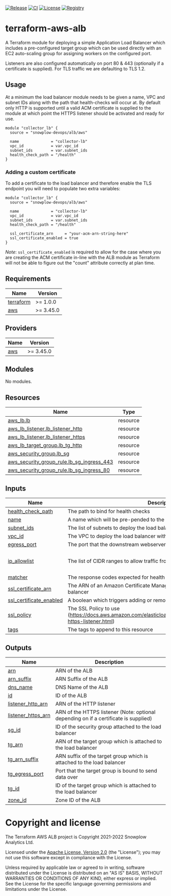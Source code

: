 [![Release][release-image]][release] [![CI][ci-image]][ci] [![License][license-image]][license] [![Registry][registry-image]][registry]

# terraform-aws-alb

A Terraform module for deploying a simple Application Load Balancer which includes a pre-configured target group which can be used directly with an EC2 auto-scaling group for assigning workers on the configured port.

Listeners are also configured automatically on port 80 & 443 (optionally if a certificate is supplied).  For TLS traffic we are defaulting to TLS 1.2.

## Usage

At a minimum the load balancer module needs to be given a name, VPC and subnet IDs along with the path that health-checks will occur at.  By default only HTTP is supported until a valid ACM certificate is supplied to the module at which point the HTTPS listener should be activated and ready for use.

```hcl
module "collector_lb" {
  source = "snowplow-devops/alb/aws"

  name              = "collector-lb"
  vpc_id            = var.vpc_id
  subnet_ids        = var.subnet_ids
  health_check_path = "/health"
}
```

### Adding a custom certificate

To add a certificate to the load balancer and therefore enable the TLS endpoint you will need to populate two extra variables:

```hcl
module "collector_lb" {
  source = "snowplow-devops/alb/aws"

  name              = "collector-lb"
  vpc_id            = var.vpc_id
  subnet_ids        = var.subnet_ids
  health_check_path = "/health"

  ssl_certificate_arn     = "your-acm-arn-string-here"
  ssl_certificate_enabled = true
}
```

_Note_: `ssl_certificate_enabled` is required to allow for the case where you are creating the ACM certificate in-line with the ALB module as Terraform will not be able to figure out the "count" attribute correctly at plan time.

## Requirements

| Name | Version |
|------|---------|
| <a name="requirement_terraform"></a> [terraform](#requirement\_terraform) | >= 1.0.0 |
| <a name="requirement_aws"></a> [aws](#requirement\_aws) | >= 3.45.0 |

## Providers

| Name | Version |
|------|---------|
| <a name="provider_aws"></a> [aws](#provider\_aws) | >= 3.45.0 |

## Modules

No modules.

## Resources

| Name | Type |
|------|------|
| [aws_lb.lb](https://registry.terraform.io/providers/hashicorp/aws/latest/docs/resources/lb) | resource |
| [aws_lb_listener.lb_listener_http](https://registry.terraform.io/providers/hashicorp/aws/latest/docs/resources/lb_listener) | resource |
| [aws_lb_listener.lb_listener_https](https://registry.terraform.io/providers/hashicorp/aws/latest/docs/resources/lb_listener) | resource |
| [aws_lb_target_group.lb_tg_http](https://registry.terraform.io/providers/hashicorp/aws/latest/docs/resources/lb_target_group) | resource |
| [aws_security_group.lb_sg](https://registry.terraform.io/providers/hashicorp/aws/latest/docs/resources/security_group) | resource |
| [aws_security_group_rule.lb_sg_ingress_443](https://registry.terraform.io/providers/hashicorp/aws/latest/docs/resources/security_group_rule) | resource |
| [aws_security_group_rule.lb_sg_ingress_80](https://registry.terraform.io/providers/hashicorp/aws/latest/docs/resources/security_group_rule) | resource |

## Inputs

| Name | Description | Type | Default | Required |
|------|-------------|------|---------|:--------:|
| <a name="input_health_check_path"></a> [health\_check\_path](#input\_health\_check\_path) | The path to bind for health checks | `string` | n/a | yes |
| <a name="input_name"></a> [name](#input\_name) | A name which will be pre-pended to the resources created | `string` | n/a | yes |
| <a name="input_subnet_ids"></a> [subnet\_ids](#input\_subnet\_ids) | The list of subnets to deploy the load balancer across | `list(string)` | n/a | yes |
| <a name="input_vpc_id"></a> [vpc\_id](#input\_vpc\_id) | The VPC to deploy the load balancer within | `string` | n/a | yes |
| <a name="input_egress_port"></a> [egress\_port](#input\_egress\_port) | The port that the downstream webserver exposes over HTTP | `number` | `8080` | no |
| <a name="input_ip_allowlist"></a> [ip\_allowlist](#input\_ip\_allowlist) | The list of CIDR ranges to allow traffic from | `list(any)` | <pre>[<br>  "0.0.0.0/0"<br>]</pre> | no |
| <a name="input_matcher"></a> [matcher](#input\_matcher) | The response codes expected for health checks | `string` | `"200-399"` | no |
| <a name="input_ssl_certificate_arn"></a> [ssl\_certificate\_arn](#input\_ssl\_certificate\_arn) | The ARN of an Amazon Certificate Manager certificate to bind to the load balancer | `string` | `""` | no |
| <a name="input_ssl_certificate_enabled"></a> [ssl\_certificate\_enabled](#input\_ssl\_certificate\_enabled) | A boolean which triggers adding or removing the HTTPS listener | `bool` | `false` | no |
| <a name="input_ssl_policy"></a> [ssl\_policy](#input\_ssl\_policy) | The SSL Policy to use (https://docs.aws.amazon.com/elasticloadbalancing/latest/application/create-https-listener.html) | `string` | `"ELBSecurityPolicy-TLS-1-2-2017-01"` | no |
| <a name="input_tags"></a> [tags](#input\_tags) | The tags to append to this resource | `map(string)` | `{}` | no |

## Outputs

| Name | Description |
|------|-------------|
| <a name="output_arn"></a> [arn](#output\_arn) | ARN of the ALB |
| <a name="output_arn_suffix"></a> [arn\_suffix](#output\_arn\_suffix) | ARN Suffix of the ALB |
| <a name="output_dns_name"></a> [dns\_name](#output\_dns\_name) | DNS Name of the ALB |
| <a name="output_id"></a> [id](#output\_id) | ID of the ALB |
| <a name="output_listener_http_arn"></a> [listener\_http\_arn](#output\_listener\_http\_arn) | ARN of the HTTP listener |
| <a name="output_listener_https_arn"></a> [listener\_https\_arn](#output\_listener\_https\_arn) | ARN of the HTTPS listener (Note: optional depending on if a certificate is supplied) |
| <a name="output_sg_id"></a> [sg\_id](#output\_sg\_id) | ID of the security group attached to the load balancer |
| <a name="output_tg_arn"></a> [tg\_arn](#output\_tg\_arn) | ARN of the target group which is attached to the load balancer |
| <a name="output_tg_arn_suffix"></a> [tg\_arn\_suffix](#output\_tg\_arn\_suffix) | ARN suffix of the target group which is attached to the load balancer |
| <a name="output_tg_egress_port"></a> [tg\_egress\_port](#output\_tg\_egress\_port) | Port that the target group is bound to send data over |
| <a name="output_tg_id"></a> [tg\_id](#output\_tg\_id) | ID of the target group which is attached to the load balancer |
| <a name="output_zone_id"></a> [zone\_id](#output\_zone\_id) | Zone ID of the ALB |

# Copyright and license

The Terraform AWS ALB project is Copyright 2021-2022 Snowplow Analytics Ltd.

Licensed under the [Apache License, Version 2.0][license] (the "License");
you may not use this software except in compliance with the License.

Unless required by applicable law or agreed to in writing, software
distributed under the License is distributed on an "AS IS" BASIS,
WITHOUT WARRANTIES OR CONDITIONS OF ANY KIND, either express or implied.
See the License for the specific language governing permissions and
limitations under the License.

[release]: https://github.com/snowplow-devops/terraform-aws-alb/releases/latest
[release-image]: https://img.shields.io/github/v/release/snowplow-devops/terraform-aws-alb

[ci]: https://github.com/snowplow-devops/terraform-aws-alb/actions?query=workflow%3Aci
[ci-image]: https://github.com/snowplow-devops/terraform-aws-alb/workflows/ci/badge.svg

[license]: https://www.apache.org/licenses/LICENSE-2.0
[license-image]: https://img.shields.io/badge/license-Apache--2-blue.svg?style=flat

[registry]: https://registry.terraform.io/modules/snowplow-devops/alb/aws/latest
[registry-image]: https://img.shields.io/static/v1?label=Terraform&message=Registry&color=7B42BC&logo=terraform
